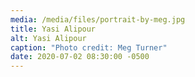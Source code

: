 ```yaml
---
media: /media/files/portrait-by-meg.jpg
title: Yasi Alipour
alt: Yasi Alipour
caption: "Photo credit: Meg Turner"
date: 2020-07-02 08:30:00 -0500
---
```


